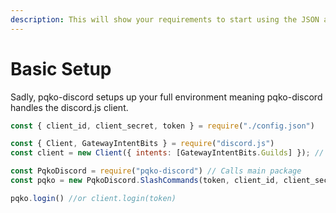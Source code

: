 ```yaml
---
description: This will show your requirements to start using the JSON and Folder Handlers
---
```


# Basic Setup

Sadly, pqko-discord setups up your full environment meaning pqko-discord handles the discord.js client.

```javascript
const { client_id, client_secret, token } = require("./config.json")

const { Client, GatewayIntentBits } = require("discord.js")
const client = new Client({ intents: [GatewayIntentBits.Guilds] }); // The intents might not be correct...

const PqkoDiscord = require("pqko-discord") // Calls main package
const pqko = new PqkoDiscord.SlashCommands(token, client_id, client_secret)

pqko.login() //or client.login(token)
```

